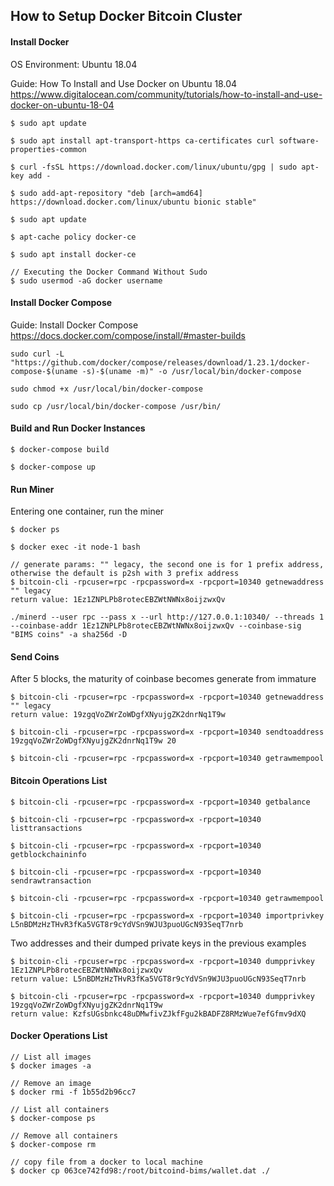 
## How to Setup Docker Bitcoin Cluster

#### Install Docker
OS Environment: Ubuntu 18.04

Guide: How To Install and Use Docker on Ubuntu 18.04 https://www.digitalocean.com/community/tutorials/how-to-install-and-use-docker-on-ubuntu-18-04


	$ sudo apt update

	$ sudo apt install apt-transport-https ca-certificates curl software-properties-common

	$ curl -fsSL https://download.docker.com/linux/ubuntu/gpg | sudo apt-key add -

	$ sudo add-apt-repository "deb [arch=amd64] https://download.docker.com/linux/ubuntu bionic stable"

	$ sudo apt update

	$ apt-cache policy docker-ce

	$ sudo apt install docker-ce

	// Executing the Docker Command Without Sudo
	$ sudo usermod -aG docker username


#### Install Docker Compose
Guide: Install Docker Compose
https://docs.docker.com/compose/install/#master-builds

	sudo curl -L "https://github.com/docker/compose/releases/download/1.23.1/docker-compose-$(uname -s)-$(uname -m)" -o /usr/local/bin/docker-compose

	sudo chmod +x /usr/local/bin/docker-compose

	sudo cp /usr/local/bin/docker-compose /usr/bin/

#### Build and Run Docker Instances

	$ docker-compose build

	$ docker-compose up

#### Run Miner

Entering one container, run the miner

	$ docker ps

	$ docker exec -it node-1 bash

	// generate params: "" legacy, the second one is for 1 prefix address, otherwise the default is p2sh with 3 prefix address
	$ bitcoin-cli -rpcuser=rpc -rpcpassword=x -rpcport=10340 getnewaddress "" legacy
	return value: 1Ez1ZNPLPb8rotecEBZWtNWNx8oijzwxQv

	./minerd --user rpc --pass x --url http://127.0.0.1:10340/ --threads 1 --coinbase-addr 1Ez1ZNPLPb8rotecEBZWtNWNx8oijzwxQv --coinbase-sig "BIMS coins" -a sha256d -D


#### Send Coins
After 5 blocks, the maturity of coinbase becomes generate from immature

	$ bitcoin-cli -rpcuser=rpc -rpcpassword=x -rpcport=10340 getnewaddress "" legacy
	return value: 19zgqVoZWrZoWDgfXNyujgZK2dnrNq1T9w

	$ bitcoin-cli -rpcuser=rpc -rpcpassword=x -rpcport=10340 sendtoaddress 19zgqVoZWrZoWDgfXNyujgZK2dnrNq1T9w 20

	$ bitcoin-cli -rpcuser=rpc -rpcpassword=x -rpcport=10340 getrawmempool



#### Bitcoin Operations List

	$ bitcoin-cli -rpcuser=rpc -rpcpassword=x -rpcport=10340 getbalance

	$ bitcoin-cli -rpcuser=rpc -rpcpassword=x -rpcport=10340 listtransactions

	$ bitcoin-cli -rpcuser=rpc -rpcpassword=x -rpcport=10340 getblockchaininfo

	$ bitcoin-cli -rpcuser=rpc -rpcpassword=x -rpcport=10340 sendrawtransaction

	$ bitcoin-cli -rpcuser=rpc -rpcpassword=x -rpcport=10340 getrawmempool

	$ bitcoin-cli -rpcuser=rpc -rpcpassword=x -rpcport=10340 importprivkey L5nBDMzHzTHvR3fKa5VGT8r9cYdVSn9WJU3puoUGcN93SeqT7nrb

Two addresses and their dumped private keys in the previous examples

	$ bitcoin-cli -rpcuser=rpc -rpcpassword=x -rpcport=10340 dumpprivkey 1Ez1ZNPLPb8rotecEBZWtNWNx8oijzwxQv
	return value: L5nBDMzHzTHvR3fKa5VGT8r9cYdVSn9WJU3puoUGcN93SeqT7nrb

	$ bitcoin-cli -rpcuser=rpc -rpcpassword=x -rpcport=10340 dumpprivkey 19zgqVoZWrZoWDgfXNyujgZK2dnrNq1T9w
	return value: KzfsUGsbnkc48uDMwfivZJkfFgu2kBADFZ8RMzWue7efGfmv9dXQ

#### Docker Operations List

	// List all images
	$ docker images -a

	// Remove an image
	$ docker rmi -f 1b55d2b96cc7

	// List all containers
	$ docker-compose ps

	// Remove all containers
	$ docker-compose rm

	// copy file from a docker to local machine
	$ docker cp 063ce742fd98:/root/bitcoind-bims/wallet.dat ./
